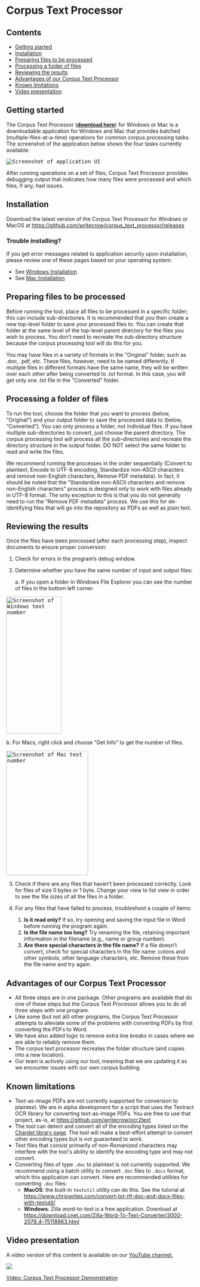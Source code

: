 # Corpus Text Processor

## Contents

- [Getting started](#getting-started)
- [Installation](#installation)
- [Preparing files to be processed](#preparing-files-to-be-processed)
- [Processing a folder of files](#processing-a-folder-of-files)
- [Reviewing the results](#reviewing-the-results)
- [Advantages of our Corpus Text Processor](#advantages-of-our-corpus-text-processor)
- [Known limitations](#known-limitations)
- [Video presentation](#video-presentation)

## Getting started

The Corpus Text Processor (**[download here](https://github.com/writecrow/corpus_text_processor/releases)**) for Windows or Mac is a downloadable application for Windows and Mac that provides batched (multiple-files-at-a-time) operations for common corpus processing tasks. The screenshot of the application below shows the four tasks currently available:

<kbd>![Screenshot of application UI](https://user-images.githubusercontent.com/4305692/75635296-83c5d500-5bda-11ea-9253-13d789613dda.png)</kbd>

After running operations on a set of files, Corpus Text Processor provides debugging output that indicates how many files were processed and which files, if any, had issues.

## Installation
Download the latest version of the Corpus Text Processor for Windows or MacOS at https://github.com/writecrow/corpus_text_processor/releases

### Trouble installing?

If you get error messages related to application security upon installation, please review one of these pages based on your operating system:

- See [Windows Installation](https://github.com/writecrow/corpus_text_processor/wiki/Windows-Installation)
- See [Mac Installation](https://github.com/writecrow/corpus_text_processor/wiki/Mac-Installation)

## Preparing files to be processed
Before running the tool, place all files to be processed in a specific folder; this can include sub-directories. It is recommended that you then create a new top-level folder to save your processed files to. You can create that folder at the same level of the top-level parent directory for the files you wish to process. You don’t need to recreate the sub-directory structure because the corpus processing tool will do this for you.

You may have files in a variety of formats in the "Original" folder, such as .doc, .pdf, etc. These files, however, need to be named differently. If multiple files in different formats have the same name, they will be written over each other after being converted to .txt format. In this case, you will get only one .txt file in the "Converted" folder.

## Processing a folder of files
To run the tool, choose the folder that you want to process (below, “Original”) and your output folder to save the processed data to (below, “Converted”). You can only process a folder, not individual files. If you have multiple sub-directories to convert, just choose the parent directory. The corpus processing tool will process all the sub-directories and recreate the directory structure in the output folder. DO NOT select the same folder to read and write the files.

We recommend running the processes in the order sequentially (Convert to plaintext, Encode to UTF-8 encoding, Standardize non-ASCII characters and remove non-English characters, Remove PDF metadata). In fact, it should be noted that the "Standardize non-ASCII characters and remove non-English characters" process is designed only to work with files already in UTF-8 format. The only exception to this is that you do not generally need to run the “Remove PDF metadata” process. We use this for de-identifying files that will go into the repository as PDFs as well as plain text.


## Reviewing the results
Once the files have been processed (after each processing step), inspect documents to ensure proper conversion:
1. Check for errors in the program’s debug window.

2. Determine whether you have the same number of input and output files:

   a. If you open a folder in Windows File Explorer you can see the number of files in the bottom left corner.

<kbd><img src="https://github.com/writecrow/ciabatta/blob/master/Win%20text%20number.JPG" height="367" width="148" alt="Screenshot of Windows text number" /></kbd>

   b. For Macs, right click and choose “Get Info” to get the number of files.

<kbd><img src="https://github.com/writecrow/ciabatta/blob/master/Mac%20text%20number.JPG" height="333" width="219" alt="Screenshot of Mac text number" /></kbd>

3. Check if there are any files that haven’t been processed correctly. Look for files of size 0 bytes or 1 byte. Change your view to list view in order to see the file sizes of all the files in a folder.

4. For any files that have failed to process, troubleshoot a couple of items:

    1. **Is it read only?** If so, try opening and saving the input file in Word before running the program again.
    1. **Is the file name too long?** Try renaming the file, retaining important information in the filename (e.g., name or group number).
    1. **Are there special characters in the file name?** If a file doesn’t convert, check for special characters in the file name: colons and other symbols, other language characters, etc. Remove these from the file name and try again.

## Advantages of our Corpus Text Processor

* All three steps are in one package. Other programs are available that do one of these steps but the Corpus Text Processor allows you to do all three steps with one program.
* Like some (but not all) other programs, the Corpus Text Processor attempts to alleviate some of the problems with converting PDFs by first converting the PDFs to Word.
* We have also added logic to remove extra line breaks in cases where we are able to reliably remove them.
* The corpus text processor recreates the folder structure (and copies into a new location).
* Our team is actively using our tool, meaning that we are updating it as we encounter issues with our own corpus building.

## Known limitations
- Text-as-image PDFs are not currently supported for conversion to plaintext. We are in alpha development for a script that uses the Textract OCR library for converting text-as-image PDFs. You are free to use that project, as-is, at https://github.com/writecrow/ocr2text
- The tool can detect and convert all of the encoding types listed on the [Chardet library page](https://pypi.org/project/chardet/). The tool will make a best-effort attempt to convert other encoding types  but is not guaranteed to work.
- Text files that consist primarily of non-Romanized characters may interfere with the tool's ability to identify the encoding type and may not convert.
- Converting files of type `.doc` to plaintext is not currently supported. We recommend using a batch utility to convert `.doc` files to `.docx` format, which this application can convert. Here are recommended utilities for converting `.doc` files:
  * **MacOS**: the built-in `textutil` utility can do this. See the tutorial at https://www.chriswrites.com/convert-txt-rtf-doc-and-docx-files-with-textutil/
  * **Windows**: Zilla word-to-text is a free application. Download at https://download.cnet.com/Zilla-Word-To-Text-Converter/3000-2079_4-75118863.html


## Video presentation

A video version of this content is available on our [YouTube channel.](https://www.youtube.com/channel/UCVcF4DkKDDT22AN65BJj3ng)

[![](https://img.youtube.com/vi/i4ecoRX8URk/mqdefault.jpg)](https://www.youtube.com/watch?v=i4ecoRX8URk)

[Video: Corpus Text Processor Demonstration](https://www.youtube.com/watch?v=i4ecoRX8URk)


